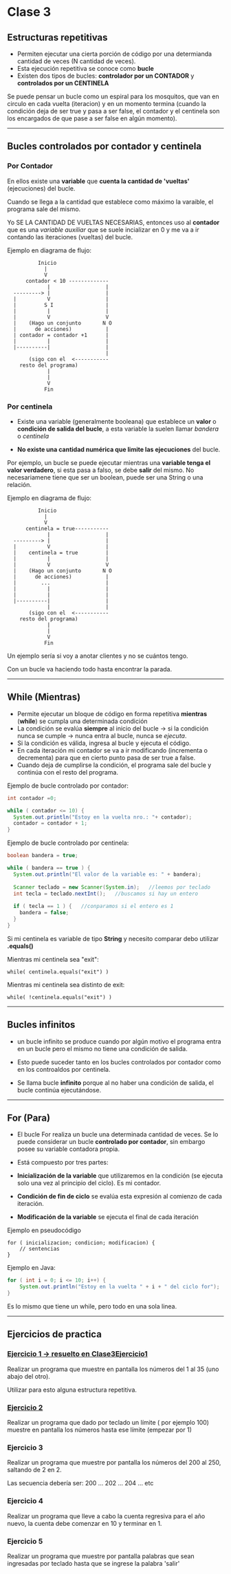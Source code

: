 # Clase 3


## Estructuras repetitivas


   * Permiten ejecutar una cierta porción de código por una determianda cantidad de veces (N cantidad de veces).
   * Esta ejecución repetitiva se conoce como **bucle**
   * Existen dos tipos de bucles: **controlador por un CONTADOR** y **controlados por un CENTINELA**

Se puede pensar un bucle como un espiral para los mosquitos, que van en circulo en cada vuelta (iteracion) y en un momento termina (cuando la condición deja de ser true y pasa a ser false, el contador y el centinela son los encargados de que pase a ser false en algún momento).


---


##   Bucles controlados por contador y centinela

### Por Contador

En ellos existe una **variable** que **cuenta la cantidad de 'vueltas'** (ejecuciones) del bucle.

Cuando se llega a la cantidad que establece como máximo la varaible, el programa sale del mismo.

Yo SE LA CANTIDAD DE VUELTAS NECESARIAS, entonces uso al **contador** que es una *variable auxiliar* que se suele incializar en 0 y me va a ir contando las iteraciones (vueltas) del bucle.



Ejemplo en diagrama de flujo:


```
          Inicio
            |
            V
      contador < 10 -------------
             |                  |
  ---------> |                  |
  |          V                  |
  |         S I                 | 
  |          |                  |
  |          V                  V
  |    (Hago un conjunto       N O
  |      de acciones)           |
  | contador = contador +1      |
  |          |                  |
  |----------|                  |
                                |
       (sigo con el  <-----------
    resto del programa)
             |
             |
             V
            Fin
```           


### Por centinela


   * Existe una variable (generalmente booleana) que establece un **valor** o **condición de salida del bucle**, a esta variable la suelen llamar *bandera* o *centinela*

   * **No existe una cantidad numérica que limite las ejecuciones** del bucle.

Por ejemplo, un bucle se puede ejecutar mientras una **variable tenga el valor verdadero**, si esta pasa a falso, se debe **salir** del mismo. No necesariamene tiene que ser un boolean, puede ser una String o una relación.


Ejemplo en diagrama de flujo:


```
          Inicio
            |
            V
      centinela = true-----------
             |                  |
  ---------> |                  |
  |          V                  |
  |    centinela = true         | 
  |          |                  |
  |          V                  V
  |    (Hago un conjunto       N O
  |      de acciones)           |
  |        ...                  |
  |          |                  |
  |          |                  |
  |----------|                  |
             |                  |
       (sigo con el  <-----------
    resto del programa)
             |
             |
             V
            Fin
 ```         

Un ejemplo sería si voy a anotar clientes y no se cuántos tengo.

Con un bucle va  haciendo todo hasta encontrar la parada.


---


##  While (Mientras)


   * Permite ejecutar un bloque de código en forma repetitiva **mientras** (**while**) se cumpla una determinada condición
   * La condición se evalúa **siempre** al inicio del bucle -> si la condición nunca se cumple -> nunca entra al bucle, nunca se *ejecuta*.
   * Si la condición es válida, ingresa al bucle y ejecuta el código.
   * En cada iteración mi contador se va a ir modificando (incrementa o decrementa) para que en cierto punto pasa de ser true a false.
   * Cuando deja de cumplirse la condición, el programa sale del bucle y continúa con el resto del programa.


Ejemplo de bucle controlado por contador:

```JAVA
int contador =0;

while ( contador <= 10) {
  System.out.println("Estoy en la vuelta nro.: "+ contador);
  contador = contador + 1;
}
```

Ejemplo de bucle controlado por centinela:

```JAVA
boolean bandera = true;

while ( bandera == true ) {
  System.out.println("El valor de la variable es: " + bandera);
  
  Scanner teclado = new Scanner(System.in);   //leemos por teclado
  int tecla = teclado.nextInt();   //buscamos si hay un entero
  
  if ( tecla == 1 ) {   //conparamos si el entero es 1
    bandera = false;
  }
}
```

Si mi centinela es variable de tipo **String** y necesito comparar debo utilizar **.equals()**

Mientras mi centinela sea "exit":

```
while( centinela.equals("exit") )
```

Mientras mi centinela sea distinto de exit:

```
while( !centinela.equals("exit") )
```

---


## Bucles infinitos

   * un bucle infinito se produce cuando por algún motivo el programa entra en un bucle pero el mismo no tiene una condición de salida.
   
   * Esto puede suceder tanto en los bucles controlados por contador como en los controaldos por centinela.
   
   * Se llama bucle **infinito** porque al no haber una condición de salida, el bucle continúa ejecutándose.


---


## For (Para)

   * El bucle For realiza un bucle una determinada cantidad de veces. Se lo puede considerar un bucle **controlado por contador**, sin embargo posee su variable contadora propia.
   
   * Está compuesto por tres partes:
   
- **Inicialización de la variable** que utilizaremos en la condición (se ejecuta solo una vez al principio del ciclo). Es mi contador.

- **Condición de fin de ciclo** se evalúa esta expresión al comienzo de cada iteración.

- **Modificación de la variable** se ejecuta el final de cada iteración

Ejemplo en pseudocódigo

```
for ( inicializacion; condicion; modificacion) {
    // sentencias
}
```

Ejemplo en Java:

```JAVA
for ( int i = 0; i <= 10; i++) {
    System.out.println("Estoy en la vuelta " + i + " del ciclo for");
}
```

Es lo mismo que tiene un while, pero todo en una sola linea.


---

## Ejercicios de practica


### [Ejercicio 1 -> resuelto en Clase3Ejercicio1](https://github.com/eugenia1984/diploUTNVM-PoloTIC-SiliconMisiones-Java/tree/main/polotic_siliconmisiones/clase03_bucles_while_for/Clase3Ejercicio1)

Realizar un programa que muestre en pantalla los números del 1 al 35 (uno abajo del otro).

Utilizar para esto alguna estructura repetitiva.


### [Ejercicio 2](https://github.com/eugenia1984/diploUTNVM-PoloTIC-SiliconMisiones-Java/tree/main/polotic_siliconmisiones/clase03_bucles_while_for/Clase3Ejercicio2)

Realizar un programa que dado por teclado un límite ( por ejemplo 100) muestre en pantalla los números hasta ese límite (empezar por 1)


### Ejercicio 3

Realizar un programa que muestre por pantalla los números del 200 al 250, saltando de 2 en 2.

Las secuencia debería ser: 200 ... 202 ... 204 ... etc


### Ejercicio 4


Realizar un programa que lleve a cabo la cuenta regresiva para el año nuevo, la cuenta debe comenzar en 10 y terminar en 1.


### Ejercicio 5

Realizar un programa que muestre por pantalla palabras que sean ingresadas por teclado hasta que se ingrese la palabra 'salir'
